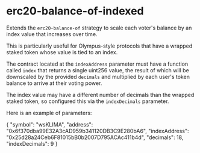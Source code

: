 # erc20-balance-of-indexed

Extends the `erc20-balance-of` strategy to scale each voter's balance by an index value that increases over time.

This is particularly useful for Olympus-style protocols that have a wrapped staked token whose value is
tied to an index.

The contract located at the `indexAddress` parameter must have a function called `index` that returns a single
uint256 value, the result of which will be downscaled by the provided `decimals` and multiplied by
each user's token balance to arrive at their voting power.

The index value may have a different number of decimals than the wrapped staked token, so configured this
via the `indexDecimals` parameter.

Here is an example of parameters:

{
  "symbol": "wsKLIMA",
  "address": "0x6f370dba99E32A3cAD959b341120DB3C9E280bA6",
  "indexAddress": "0x25d28a24Ceb6F81015bB0b2007D795ACAc411b4d",
  "decimals": 18,
  "indexDecimals": 9
}
